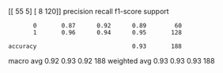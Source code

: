 [[ 55   5]
 [  8 120]]
              precision    recall  f1-score   support

           0       0.87      0.92      0.89        60
           1       0.96      0.94      0.95       128

    accuracy                           0.93       188
   macro avg       0.92      0.93      0.92       188
weighted avg       0.93      0.93      0.93       188

